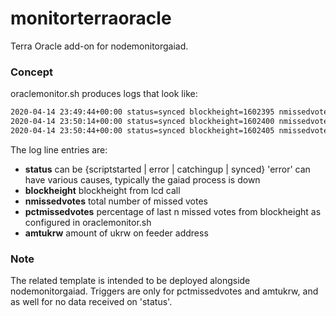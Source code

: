 # monitorterraoracle
Terra Oracle add-on for nodemonitorgaiad.

### Concept

oraclemonitor.sh produces logs that look like:

```sh
2020-04-14 23:49:44+00:00 status=synced blockheight=1602395 nmissedvotes=12737 pctmissedvotes=.95 amtukrw=779719662
2020-04-14 23:50:14+00:00 status=synced blockheight=1602400 nmissedvotes=12738 pctmissedvotes=1.00 amtukrw=779716162
2020-04-14 23:50:44+00:00 status=synced blockheight=1602405 nmissedvotes=12738 pctmissedvotes=1.00 amtukrw=779712662
```

The log line entries are:

* **status** can be {scriptstarted | error | catchingup | synced} 'error' can have various causes, typically the gaiad process is down
* **blockheight** blockheight from lcd call 
* **nmissedvotes** total number of missed votes
* **pctmissedvotes** percentage of last n missed votes from blockheight as configured in oraclemonitor.sh
* **amtukrw** amount of ukrw on feeder address

### Note

The related template is intended to be deployed alongside nodemonitorgaiad. Triggers are only for pctmissedvotes and amtukrw, and as well for no data received on 'status'.
